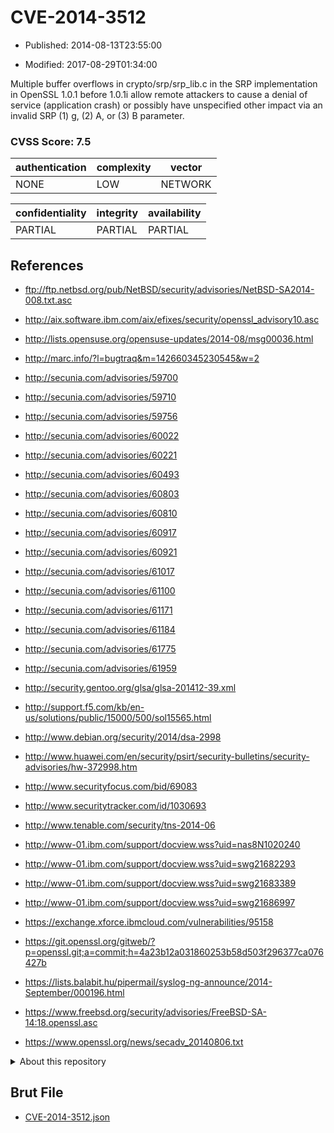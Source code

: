 # CVE-2014-3512

- Published: 2014-08-13T23:55:00

- Modified: 2017-08-29T01:34:00

Multiple buffer overflows in crypto/srp/srp_lib.c in the SRP implementation in OpenSSL 1.0.1 before 1.0.1i allow remote attackers to cause a denial of service (application crash) or possibly have unspecified other impact via an invalid SRP (1) g, (2) A, or (3) B parameter.

### CVSS Score: **7.5**

| authentication | complexity | vector |
| --- | --- | --- |
| NONE | LOW | NETWORK |

| confidentiality | integrity | availability |
| --- | --- | --- |
| PARTIAL | PARTIAL | PARTIAL |

## References

* ftp://ftp.netbsd.org/pub/NetBSD/security/advisories/NetBSD-SA2014-008.txt.asc

* http://aix.software.ibm.com/aix/efixes/security/openssl_advisory10.asc

* http://lists.opensuse.org/opensuse-updates/2014-08/msg00036.html

* http://marc.info/?l=bugtraq&m=142660345230545&w=2

* http://secunia.com/advisories/59700

* http://secunia.com/advisories/59710

* http://secunia.com/advisories/59756

* http://secunia.com/advisories/60022

* http://secunia.com/advisories/60221

* http://secunia.com/advisories/60493

* http://secunia.com/advisories/60803

* http://secunia.com/advisories/60810

* http://secunia.com/advisories/60917

* http://secunia.com/advisories/60921

* http://secunia.com/advisories/61017

* http://secunia.com/advisories/61100

* http://secunia.com/advisories/61171

* http://secunia.com/advisories/61184

* http://secunia.com/advisories/61775

* http://secunia.com/advisories/61959

* http://security.gentoo.org/glsa/glsa-201412-39.xml

* http://support.f5.com/kb/en-us/solutions/public/15000/500/sol15565.html

* http://www.debian.org/security/2014/dsa-2998

* http://www.huawei.com/en/security/psirt/security-bulletins/security-advisories/hw-372998.htm

* http://www.securityfocus.com/bid/69083

* http://www.securitytracker.com/id/1030693

* http://www.tenable.com/security/tns-2014-06

* http://www-01.ibm.com/support/docview.wss?uid=nas8N1020240

* http://www-01.ibm.com/support/docview.wss?uid=swg21682293

* http://www-01.ibm.com/support/docview.wss?uid=swg21683389

* http://www-01.ibm.com/support/docview.wss?uid=swg21686997

* https://exchange.xforce.ibmcloud.com/vulnerabilities/95158

* https://git.openssl.org/gitweb/?p=openssl.git;a=commit;h=4a23b12a031860253b58d503f296377ca076427b

* https://lists.balabit.hu/pipermail/syslog-ng-announce/2014-September/000196.html

* https://www.freebsd.org/security/advisories/FreeBSD-SA-14:18.openssl.asc

* https://www.openssl.org/news/secadv_20140806.txt

<details>
<summary>About this repository</summary> 

  This repository is part of the project [Live Hack CVE](https://github.com/Live-Hack-CVE). Main website can be found [www.live-hack.org](https://www.live-hack.org) 
  
  Made by [Sn0wAlice](https://github.com/Sn0wAlice) for the people that care about security and need to have a feed of the latest CVEs. Hope you enjoy it, don't forget to star the repo and follow me on [Twitter](https://twitter.com/Sn0wAlice) and [Github](https://github.com/Sn0wAlice). And that is my [personnal website](https://www.alice-snow.me/)

  - [Home Page](https://github.com/Live-Hack-CVE)
  - [Framework](https://github.com/Live-Hack-CVE/cve-framework)
  - [CVE database](https://github.com/Live-Hack-CVE/full_database)
  - [Changelog](https://github.com/Live-Hack-CVE/Changelog)
</details>

## Brut File

* [CVE-2014-3512.json](https://raw.githubusercontent.com/Live-Hack-CVE/full_database/main/cves/2014/CVE-2014-3512.json)

